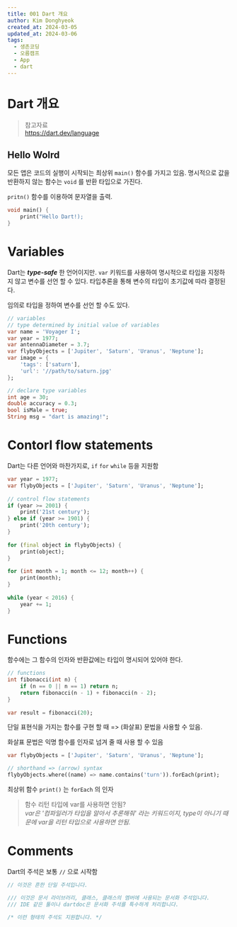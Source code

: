 ```yaml
---
title: 001 Dart 개요
author: Kim Donghyeok
created_at: 2024-03-05
updated_at: 2024-03-06
tags:
  - 생존코딩
  - 오름캠프
  - App
  - dart
---
```


# Dart 개요

> 참고자료  
> <https://dart.dev/language>  

## Hello Wolrd

모든 앱은 코드의 실행이 시작되는 최상위 `main()` 함수를 가지고 있음. 명시적으로 값을 반환하지 않는 함수는
`void` 를 반환 타입으로 가진다.

`pritn()` 함수를 이용하여 문자열을 출력.

```dart
void main() {
    print("Hello Dart!);
}
```

# Variables

Dart는 ***type-safe*** 한 언어이지만. `var` 키워드를 사용하여 명시적으로 타입을 지정하지 않고 변수를 선언 할 수 있다. 타입추론을 통해 변수의 타입이 초기값에 따라 결정된다.

임의로 타입을 정하여 변수를 선언 할 수도 있다.

```dart
// variables  
// type determined by initial value of variables  
var name = 'Voyager I';  
var year = 1977;  
var antennaDiameter = 3.7;  
var flybyObjects = ['Jupiter', 'Saturn', 'Uranus', 'Neptune'];  
var image = {  
    'tags': ['saturn'],  
    'url': '//path/to/saturn.jpg'  
};  

// declare type variables  
int age = 30;  
double accuracy = 0.3;  
bool isMale = true;  
String msg = "dart is amazing!";  
```

# Contorl flow statements

Dart는 다른 언어와 마찬가지로, `if` `for` `while` 등을 지원함

```dart
var year = 1977;  
var flybyObjects = ['Jupiter', 'Saturn', 'Uranus', 'Neptune'];  
  
// control flow statements  
if (year >= 2001) {  
    print('21st century');
} else if (year >= 1901) {  
    print('20th century');  
}  
  
for (final object in flybyObjects) {  
    print(object);  
}  
  
for (int month = 1; month <= 12; month++) {  
    print(month);  
}  
  
while (year < 2016) {  
    year += 1;  
}
```

# Functions

함수에는 그 함수의 인자와 반환값에는 타입이 명시되어 있어야 한다.

```dart
// functions  
int fibonacci(int n) {  
    if (n == 0 || n == 1) return n;  
    return fibonacci(n - 1) + fibonacci(n - 2);  
}  
  
var result = fibonacci(20);
```

단일 표현식을 가지는 함수를 구현 할 때 => (화살표) 문법을 사용할 수 있음.

화살표 문법은 익명 함수를 인자로 넘겨 줄 때 사용 할 수 있음

```dart
var flybyObjects = ['Jupiter', 'Saturn', 'Uranus', 'Neptune'];  

// shorthand => (arrow) syntax  
flybyObjects.where((name) => name.contains('turn')).forEach(print);
```

최상위 함수 `print()` 는 `forEach` 의 인자

> 함수 리턴 타입에 var를 사용하면 안됨?  
> *var은 '컴파일러가 타입을 알아서 추론해줘' 라는 키워드이지, type이 아니기 때문에 var을 리턴 타입으로 사용하면 안됨.*  

# Comments

Dart의 주석은 보통 `//` 으로 시작함

```dart
// 이것은 흔한 단일 주석입니다.

/// 이것은 문서 라이브러리, 클래스, 클래스의 멤버에 사용되는 문서화 주석입니다.
/// IDE 같은 툴이나 dartdoc은 문서화 주석를 특수하게 처리합니다.

/* 이런 형태의 주석도 지원합니다. */
```
